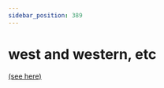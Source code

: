 ```yaml
---
sidebar_position: 389
---
```


# west and western, etc

[(see here)](./east-and-eastern-north-and-northern-etc)
